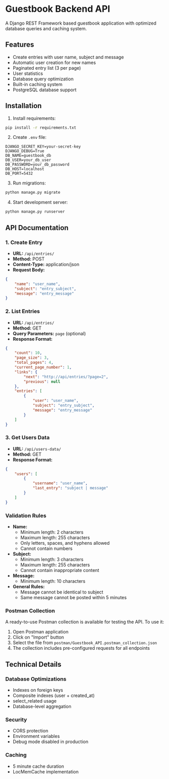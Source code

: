 # Guestbook Backend API

A Django REST Framework based guestbook application with optimized database queries and caching system.

## Features

- Create entries with user name, subject and message
- Automatic user creation for new names 
- Paginated entry list (3 per page)
- User statistics
- Database query optimization
- Built-in caching system
- PostgreSQL database support

## Installation

1. Install requirements:
```bash
pip install -r requirements.txt
```

2. Create `.env` file:
```env
DJANGO_SECRET_KEY=your-secret-key
DJANGO_DEBUG=True
DB_NAME=guestbook_db
DB_USER=your_db_user
DB_PASSWORD=your_db_password
DB_HOST=localhost
DB_PORT=5432
```

3. Run migrations:
```bash
python manage.py migrate
```

4. Start development server:
```bash
python manage.py runserver
```

## API Documentation

### 1. Create Entry
- **URL:** `/api/entries/`
- **Method:** POST
- **Content-Type:** application/json
- **Request Body:**
```json
{
    "name": "user_name",
    "subject": "entry_subject",
    "message": "entry_message"
}
```

### 2. List Entries
- **URL:** `/api/entries/`
- **Method:** GET
- **Query Parameters:** `page` (optional)
- **Response Format:**
```json
{
    "count": 10,
    "page_size": 3,
    "total_pages": 4,
    "current_page_number": 1,
    "links": {
        "next": "http://api/entries/?page=2",
        "previous": null
    },
    "entries": [
        {
            "user": "user_name",
            "subject": "entry_subject",
            "message": "entry_message"
        }
    ]
}
```

### 3. Get Users Data
- **URL:** `/api/users-data/`
- **Method:** GET
- **Response Format:**
```json
{
    "users": [
        {
            "username": "user_name",
            "last_entry": "subject | message"
        }
    ]
}
```

### Validation Rules
- **Name:**
  - Minimum length: 2 characters
  - Maximum length: 255 characters
  - Only letters, spaces, and hyphens allowed
  - Cannot contain numbers
- **Subject:**
  - Minimum length: 3 characters
  - Maximum length: 255 characters
  - Cannot contain inappropriate content
- **Message:**
  - Minimum length: 10 characters
- **General Rules:**
  - Message cannot be identical to subject
  - Same message cannot be posted within 5 minutes

### Postman Collection

A ready-to-use Postman collection is available for testing the API. To use it:

1. Open Postman application
2. Click on "Import" button
3. Select the file from `postman/Guestbook_API.postman_collection.json`
4. The collection includes pre-configured requests for all endpoints

## Technical Details

### Database Optimizations
- Indexes on foreign keys
- Composite indexes (user + created_at)
- select_related usage
- Database-level aggregation

### Security
- CORS protection
- Environment variables
- Debug mode disabled in production

### Caching
- 5 minute cache duration
- LocMemCache implementation

